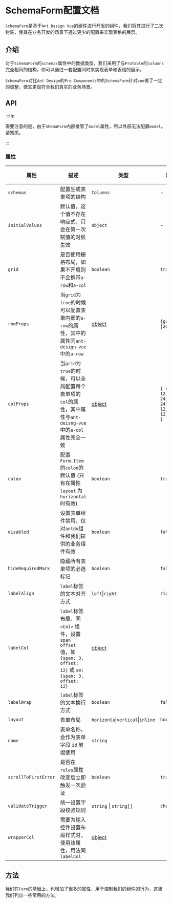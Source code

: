 # SchemaForm配置文档

`SchemaForm`是基于`Ant Design Vue`的组件进行开发的组件，我们将其进行了二次封装，使其在业务开发的场景下通过更少的配置来实现表格的展示。

## 介绍

对于`SchemaForm`的`schemas`属性中的数据类型，我们采用了与`ProTable`的`columns`完全相同的结构，你可以通过一套配置同时来实现表单和表格的展示。

`SchemaForm`对比`Ant Design`的`Pro Components`中的`SchemaForm`针对`vue`做了一定的调整，使其更加符合我们真实的业务场景。

## API

:::tip

需要注意的是，由于`ShemaForm`内部接管了`model`属性，所以外部无法配置`model`。请知悉。

:::



### 属性

| 属性                 | 描述                                                         | 类型                                                | 默认值                                                 | 版本 |
| -------------------- | ------------------------------------------------------------ | --------------------------------------------------- | ------------------------------------------------------ | ---- |
| `schemas`            | 配置生成表单项的结构                                         | `Columns`                                           | -                                                      |      |
| `initialValues`      | 默认值，这个值不存在响应式，只会在第一次赋值的时候生效       | `object`                                            | -                                                      |      |
| `grid`               | 是否使用栅格布局，如果不开启则不会携带`a-row`和`a-col`       | `boolean`                                           | `true`                                                 |      |
| `rowProps`           | 当`grid`为`true`的时候可以配置表单内部的`a-row`的属性，其中的属性同`ant-design-vue`中的`a-row` | [object](https://antdv.com/components/grid-cn/#row) | `{gutter: [20, 0]}`                                    |      |
| `colProps`           | 当`grid`为`true`的时候，可以全局配置每个表单项的`col`的属性，其中属性与`ant-deisng-vue`中的`a-col`属性完全一致 | [object](https://antdv.com/components/grid-cn/#col) | `{ span: 12, xs: 24, sm: 24, lg: 12, xl: 12, xxl: 8 }` |      |
| `colon`              | 配置`Form.Item`的`colon`的默认值 (只有在属性` layout` 为 `horizontal` 时有效) | `boolean`                                           | `true`                                                 |      |
| `disabled`           | 设置表单组件禁用，仅对`antdv`组件和我们提供的业务组件有效    | `boolean`                                           | `false`                                                |      |
| `hideRequiredMark`   | 隐藏所有表单项的必选标记                                     | `boolean`                                           | `false`                                                |      |
| `labelAlign`         | `label`标签的文本对齐方式                                    | `left`\|`right`                                     | `right`                                                |      |
| `labelCol`           | `label`标签布局，同 `<Col>` 组件，设置 `span` `offset` 值，如 `{span: 3, offset: 12}` 或 `sm: {span: 3, offset: 12}` | [object](https://antdv.com/components/grid-cn/#col) |                                                        |      |
| `labelWrap`          | `label`标签的文本换行方式                                    | `boolean`                                           | `false`                                                |      |
| `layout`             | 表单布局                                                     | `horizonta`\|`vertical`\|`inline`                   | `horizontal`                                           |      |
| `name`               | 表单名称，会作为表单字段 `id` 前缀使用                       | `string`                                            |                                                        |      |
| `scrollToFirstError` | 是否在`rules`属性改变后立即触发一次验证                      | `boolean`                                           | `true`                                                 |      |
| `validateTrigger`    | 统一设置字段校验规则                                         | `string` \| `string[]`                              | `change`                                               |      |
| `wrapperCol`         | 需要为输入控件设置布局样式时，使用该属性，用法同 `labelCol`  | [object](https://antdv.com/components/grid-cn/#col) |                                                        |      |


## 方法

我们在`Form`的基础上，也增加了很多的属性，用于控制我们的组件的行为，这里我们列出一些常用的方法。

